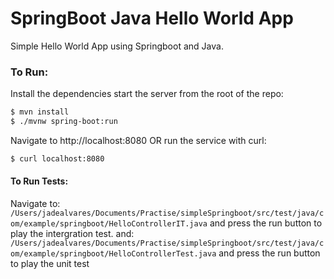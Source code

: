# SpringBoot Java Hello World App

Simple Hello World App using Springboot and Java.

### To Run:

Install the dependencies start the server from the root of the repo:

```sh
$ mvn install
$ ./mvnw spring-boot:run
```
Navigate to http://localhost:8080 OR run the service with curl:

```sh
$ curl localhost:8080
``` 

#### To Run Tests:
Navigate to: ``` /Users/jadealvares/Documents/Practise/simpleSpringboot/src/test/java/com/example/springboot/HelloControllerIT.java```
and press the run button to play the intergration test.
and: ``` /Users/jadealvares/Documents/Practise/simpleSpringboot/src/test/java/com/example/springboot/HelloControllerTest.java```
and press the run button to play the unit test